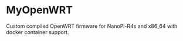 # MyOpenWRT
Custom compiled OpenWRT firmware for NanoPi-R4s and x86_64 with docker container support.
